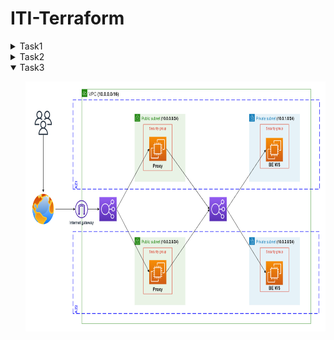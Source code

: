 # ITI-Terraform

<details>
  <summary>Task1</summary>
  <ul>
    <img src="aws-lab2-lab-1-tera.drawio.png" align="center" alt="Lab1 Architecture" width="900" height="400" >
  </ul>
</details>

<details>
  <summary>Task2</summary>
  <ul>
    <img src="aws-lab2-lab-2-tera.drawio.png" align="center" alt="Lab2 Architecture" width="900" height="400" >
  </ul>
</details>

<details open>
  <summary>Task3</summary>
  <ul>
    <img src="aws-lab2-lab-3-tera.drawio.png" align="center" alt="Lab3 Architecture" width="900" height="400" >
  </ul>
</details>